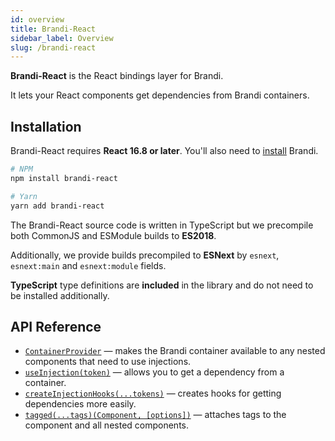 ```yaml
---
id: overview
title: Brandi-React
sidebar_label: Overview
slug: /brandi-react
---
```


**Brandi-React** is the React bindings layer for Brandi.

It lets your React components get dependencies from Brandi containers.

## Installation

Brandi-React requires **React 16.8 or later**.
You'll also need to [install](../getting-started/installation.md) Brandi.

```bash
# NPM
npm install brandi-react
```

```bash
# Yarn
yarn add brandi-react
```

The Brandi-React source code is written in TypeScript but we precompile both CommonJS and ESModule builds to **ES2018**.

Additionally, we provide builds precompiled to **ESNext** by `esnext`, `esnext:main` and `esnext:module` fields.

**TypeScript** type definitions are **included** in the library and do not need to be installed additionally.

## API Reference

- [`ContainerProvider`](./container-provider.md) —
  makes the Brandi container available to any nested components that need to use injections.
- [`useInjection(token)`](./use-injection.md) — allows you to get a dependency from a container.
- [`createInjectionHooks(...tokens)`](./create-injection-hooks.md) — creates hooks for getting dependencies more easily.
- [`tagged(...tags)(Component, [options])`](./tagged.md) — attaches tags to the component and all nested components.
